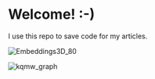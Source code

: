 # Welcome! :-)

I use this repo to save code for my articles.

![Embeddings3D_80](./embedding-vectors-in-NLP/media/Embeddings3D_80.gif)

![kqmw_graph](./embedding-vectors-in-NLP/media/kqmw_graph.gif)